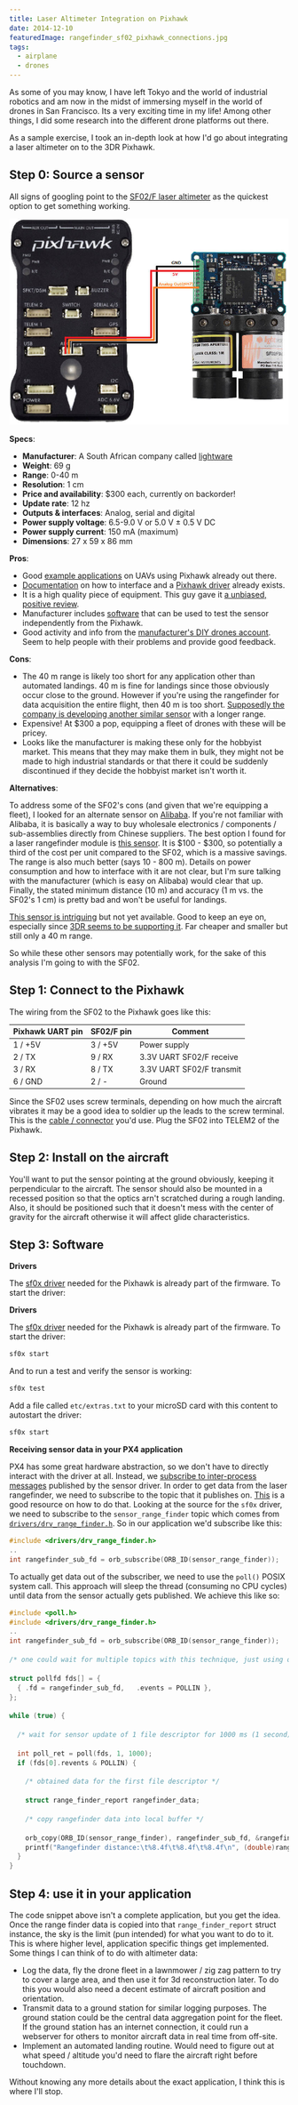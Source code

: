 ```yaml
---
title: Laser Altimeter Integration on Pixhawk
date: 2014-12-10
featuredImage: rangefinder_sf02_pixhawk_connections.jpg
tags:
  - airplane
  - drones
---
```


As some of you may know, I have left Tokyo and the world of industrial robotics and am now in the midst of immersing myself in the world of drones in San Francisco. Its a very exciting time in my life! Among other things, I did some research into the different drone platforms out there.

As a sample exercise, I took an in-depth look at how I'd go about integrating a laser altimeter on to the 3DR Pixhawk.

## Step 0: Source a sensor

All signs of googling point to the [SF02/F laser altimeter](http://www.lightware.co.za/shop/en/lrf-modules/7-sf02f.html) as the quickest option to get something working.

![](rangefinder_sf02_pixhawk_connections.jpg)

**Specs**:

- **Manufacturer**: A South African company called [lightware](http://www.lightware.co.za/shop/en/)
- **Weight**: 69 g
- **Range**: 0-40 m
- **Resolution**: 1 cm
- **Price and availability**: $300 each, currently on backorder!
- **Update rate**: 12 hz
- **Outputs & interfaces**: Analog, serial and digital
- **Power supply voltage**: 6.5-9.0 V or 5.0 V ± 0.5 V DC
- **Power supply current**: 150 mA (maximum)
- **Dimensions**: 27 x 59 x 86 mm

**Pros**:

- Good [example applications](https://pixhawk.org/platforms/planes/phantom_fpv_flying_wing#px4_fmu_build_log) on UAVs using Pixhawk already out there.
- [Documentation](https://pixhawk.org/peripherals/rangefinder) on how to interface and a [Pixhawk driver](https://github.com/PX4/Firmware/tree/master/src/drivers/sf0x) already exists.
- It is a high quality piece of equipment. This guy gave it [a unbiased, positive review](http://diydrones.com/profiles/blogs/sf02-laser-altimeter-review).
- Manufacturer includes [software](http://www.lightware.co.za/shop/en/content/8-software) that can be used to test the sensor independently from the Pixhawk.
- Good activity and info from the [manufacturer's DIY drones account](http://diydrones.com/profile/LaserDeveloper). Seem to help people with their problems and provide good feedback.

**Cons**:

- The 40 m range is likely too short for any application other than automated landings. 40 m is fine for landings since those obviously occur close to the ground. However if you're using the rangefinder for data acquisition the entire flight, then 40 m is too short. [Supposedly the company is developing another similar sensor](http://diydrones.com/forum/topics/looking-for-new-technology-1?commentId=705844%3AComment%3A1761627&xg_source=activity) with a longer range.
- Expensive! At $300 a pop, equipping a fleet of drones with these will be pricey.
- Looks like the manufacturer is making these only for the hobbyist market. This means that they may make them in bulk, they might not be made to high industrial standards or that there it could be suddenly discontinued if they decide the hobbyist market isn't worth it.

**Alternatives**:

To address some of the SF02's cons (and given that we're equipping a fleet), I looked for an alternate sensor on [Alibaba](http://www.alibaba.com/). If you're not familiar with Alibaba, it is basically a way to buy wholesale electronics / components / sub-assemblies directly from Chinese suppliers. The best option I found for a laser rangefinder module is [this sensor](http://www.alibaba.com/product-detail/rangefinder-module_713054756.html). It is $100 - $300, so potentially a third of the cost per unit compared to the SF02, which is a massive savings. The range is also much better (says 10 - 800 m). Details on power consumption and how to interface with it are not clear, but I'm sure talking with the manufacturer (which is easy on Alibaba) would clear that up. Finally, the stated minimum distance (10 m) and accuracy (1 m vs. the SF02's 1 cm) is pretty bad and won't be useful for landings.

[This sensor is intriguing](http://www.dragoninnovation.com/projects/32-lidar-lite-by-pulsedlight) but not yet available. Good to keep an eye on, especially since [3DR seems to be supporting it](https://store.3drobotics.com/products/lidar-lite/). Far cheaper and smaller but still only a 40 m range.

So while these other sensors may potentially work, for the sake of this analysis I'm going to with the SF02.

## Step 1: Connect to the Pixhawk

The wiring from the SF02 to the Pixhawk goes like this:

<table>
<thead>
<tr>
<th>Pixhawk <span class="caps">UART</span> pin</th>
<th><span class="caps">SF02</span>/F pin</th>
<th>Comment </th>
</tr>
</thead>
<tbody>
<tr>
<td> 1 / +5V</td>
<td>3 / +5V</td>
<td>Power supply </td>
</tr>
<tr>
<td> 2 / <span class="caps">TX</span></td>
<td>9 / <span class="caps">RX</span></td>
<td>3.3V <span class="caps">UART</span> <span class="caps">SF02</span>/F receive </td>
</tr>
<tr>
<td> 3 / <span class="caps">RX</span></td>
<td>8 / <span class="caps">TX</span></td>
<td>3.3V <span class="caps">UART</span> <span class="caps">SF02</span>/F transmit </td>
</tr>
<tr>
<td> 6 / <span class="caps">GND</span></td>
<td>2 / -</td>
<td>Ground </td>
</tr>
</tbody>
</table>

Since the SF02 uses screw terminals, depending on how much the aircraft vibrates it may be a good idea to soldier up the leads to the screw terminal. This is the [cable / connector](https://store.3drobotics.com/products/df13-6-position-connector-45-cm) you'd use. Plug the SF02 into TELEM2 of the Pixhawk.

## Step 2: Install on the aircraft

You'll want to put the sensor pointing at the ground obviously, keeping it perpendicular to the aircraft. The sensor should also be mounted in a recessed position so that the optics arn't scratched during a rough landing. Also, it should be positioned such that it doesn't mess with the center of gravity for the aircraft otherwise it will affect glide characteristics.

## Step 3: Software

**Drivers**

The [sf0x driver](https://github.com/PX4/Firmware/tree/master/src/drivers/sf0x) needed for the Pixhawk is already part of the firmware. To start the driver:

**Drivers**

The [sf0x driver](https://github.com/PX4/Firmware/tree/master/src/drivers/sf0x) needed for the Pixhawk is already part of the firmware. To start the driver:

```bash
sf0x start
```

And to run a test and verify the sensor is working:

```bash
sf0x test
```

Add a file called `etc/extras.txt` to your microSD card with this content to autostart the driver:

```bash
sf0x start
```

**Receiving sensor data in your PX4 application**

PX4 has some great hardware abstraction, so we don't have to directly interact with the driver at all. Instead, we [subscribe to inter-process messages](http://pixhawk.org/dev/px4_simple_app#step_5subscribing_sensor_data) published by the sensor driver. In order to get data from the laser rangefinder, we need to subscribe to the topic that it publishes on. [This](http://pixhawk.org/dev/shared_object_communication) is a good resource on how to do that. Looking at the source for the `sf0x` driver, we need to subscribe to the `sensor_range_finder` topic which comes from [`drivers/drv_range_finder.h`](https://github.com/PX4/Firmware/blob/master/src/drivers/drv_range_finder.h). So in our application we'd subscribe like this:

```c
#include <drivers/drv_range_finder.h>
..
int rangefinder_sub_fd = orb_subscribe(ORB_ID(sensor_range_finder));
```

To actually get data out of the subscriber, we need to use the `poll()` POSIX system call. This approach will sleep the thread (consuming no CPU cycles) until data from the sensor actually gets published. We achieve this like so:

```c
#include <poll.h>
#include <drivers/drv_range_finder.h>
..
int rangefinder_sub_fd = orb_subscribe(ORB_ID(sensor_range_finder));

/* one could wait for multiple topics with this technique, just using one here */

struct pollfd fds[] = {
  { .fd = rangefinder_sub_fd,   .events = POLLIN },
};

while (true) {

  /* wait for sensor update of 1 file descriptor for 1000 ms (1 second) */

  int poll_ret = poll(fds, 1, 1000);
  if (fds[0].revents & POLLIN) {

    /* obtained data for the first file descriptor */

    struct range_finder_report rangefinder_data;

    /* copy rangefinder data into local buffer */

    orb_copy(ORB_ID(sensor_range_finder), rangefinder_sub_fd, &rangefinder_data);
    printf("Rangefinder distance:\t%8.4f\t%8.4f\t%8.4f\n", (double)rangefinder_data.distance[0]);
  }
}
```

## Step 4: use it in your application

The code snippet above isn't a complete application, but you get the idea. Once the range finder data is copied into that `range_finder_report` struct instance, the sky is the limit (pun intended) for what you want to do to it. This is where higher level, application specific things get implemented. Some things I can think of to do with altimeter data:

- Log the data, fly the drone fleet in a lawnmower / zig zag pattern to try to cover a large area, and then use it for 3d reconstruction later. To do this you would also need a decent estimate of aircraft position and orientation.
- Transmit data to a ground station for similar logging purposes. The ground station could be the central data aggregation point for the fleet. If the ground station has an internet connection, it could run a webserver for others to monitor aircraft data in real time from off-site.
- Implement an automated landing routine. Would need to figure out at what speed / altitude you'd need to flare the aircraft right before touchdown.

Without knowing any more details about the exact application, I think this is where I'll stop.
